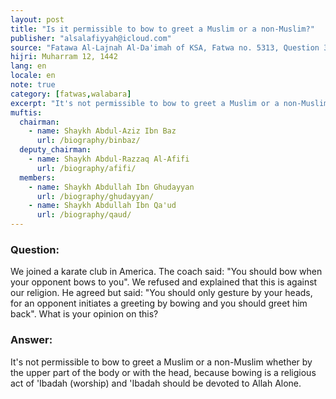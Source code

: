 ```yaml
---
layout: post
title: "Is it permissible to bow to greet a Muslim or a non-Muslim?"
publisher: "alsalafiyyah@icloud.com"
source: "Fatawa Al-Lajnah Al-Da'imah of KSA, Fatwa no. 5313, Question 3"
hijri: Muharram 12, 1442
lang: en
locale: en
note: true
category: [fatwas,walabara]
excerpt: "It's not permissible to bow to greet a Muslim or a non-Muslim whether by the upper part of the body or with the head, because bowing is a religious act of worship and 'Ibadah should be devoted to Allah Alone."
muftis:
  chairman: 
    - name: Shaykh Abdul-Aziz Ibn Baz
      url: /biography/binbaz/
  deputy_chairman: 
    - name: Shaykh Abdul-Razzaq Al-Afifi
      url: /biography/afifi/
  members: 
    - name: Shaykh Abdullah Ibn Ghudayyan
      url: /biography/ghudayyan/
    - name: Shaykh Abdullah Ibn Qa'ud
      url: /biography/qaud/
---
```


### Question: 

We joined a karate club in America. The coach said: "You should bow when your opponent bows to you". We refused and explained that this is against our religion. He agreed but said: "You should only gesture by your heads, for an opponent initiates a greeting by bowing and you should greet him back". What is your opinion on this?

### Answer:

It's not permissible to bow to greet a Muslim or a non-Muslim whether by the upper part of the body or with the head, because bowing is a religious act of 'Ibadah (worship) and 'Ibadah should be devoted to Allah Alone.
